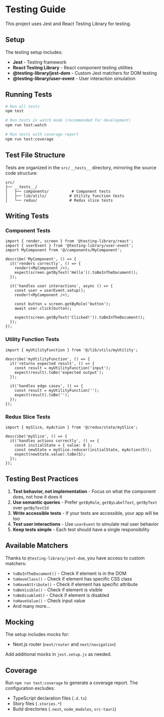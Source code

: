 # Testing Guide

This project uses Jest and React Testing Library for testing.

## Setup

The testing setup includes:

- **Jest** - Testing framework
- **React Testing Library** - React component testing utilities
- **@testing-library/jest-dom** - Custom Jest matchers for DOM testing
- **@testing-library/user-event** - User interaction simulation

## Running Tests

```bash
# Run all tests
npm test

# Run tests in watch mode (recommended for development)
npm run test:watch

# Run tests with coverage report
npm run test:coverage
```

## Test File Structure

Tests are organized in the `src/__tests__` directory, mirroring the source code structure:

```
src/
├── __tests__/
│   ├── components/          # Component tests
│   ├── lib/utils/          # Utility function tests
│   └── redux/              # Redux slice tests
```

## Writing Tests

### Component Tests

```tsx
import { render, screen } from '@testing-library/react';
import { userEvent } from '@testing-library/user-event';
import MyComponent from '@/components/MyComponent';

describe('MyComponent', () => {
  it('renders correctly', () => {
    render(<MyComponent />);
    expect(screen.getByText('Hello')).toBeInTheDocument();
  });

  it('handles user interactions', async () => {
    const user = userEvent.setup();
    render(<MyComponent />);

    const button = screen.getByRole('button');
    await user.click(button);

    expect(screen.getByText('Clicked!')).toBeInTheDocument();
  });
});
```

### Utility Function Tests

```tsx
import { myUtilityFunction } from '@/lib/utils/myUtility';

describe('myUtilityFunction', () => {
  it('returns expected result', () => {
    const result = myUtilityFunction('input');
    expect(result).toBe('expected output');
  });

  it('handles edge cases', () => {
    const result = myUtilityFunction('');
    expect(result).toBe('');
  });
});
```

### Redux Slice Tests

```tsx
import { mySlice, myAction } from '@/redux/state/mySlice';

describe('mySlice', () => {
  it('handles actions correctly', () => {
    const initialState = { value: 0 };
    const newState = mySlice.reducer(initialState, myAction(5));
    expect(newState.value).toBe(5);
  });
});
```

## Testing Best Practices

1. **Test behavior, not implementation** - Focus on what the component does, not how it does it
2. **Use semantic queries** - Prefer `getByRole`, `getByLabelText`, `getByText` over `getByTestId`
3. **Write accessible tests** - If your tests are accessible, your app will be too
4. **Test user interactions** - Use `userEvent` to simulate real user behavior
5. **Keep tests simple** - Each test should have a single responsibility

## Available Matchers

Thanks to `@testing-library/jest-dom`, you have access to custom matchers:

- `toBeInTheDocument()` - Check if element is in the DOM
- `toHaveClass()` - Check if element has specific CSS class
- `toHaveAttribute()` - Check if element has specific attribute
- `toBeVisible()` - Check if element is visible
- `toBeDisabled()` - Check if element is disabled
- `toHaveValue()` - Check input value
- And many more...

## Mocking

The setup includes mocks for:

- Next.js router (`next/router` and `next/navigation`)

Add additional mocks in `jest.setup.js` as needed.

## Coverage

Run `npm run test:coverage` to generate a coverage report. The configuration excludes:

- TypeScript declaration files (`.d.ts`)
- Story files (`.stories.*`)
- Build directories (`.next`, `node_modules`, `src-tauri`)
